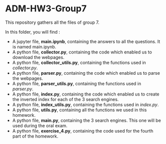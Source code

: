 # ADM-HW3-Group7

This repository gathers all the files of group 7.

In this folder, you will find :

- A jupyter file, **main.ipynb**, containing the answers to all the questions. It is named main.ipynb.
- A python file, **collector.py**, containing the code which enabled us to download the webpages.
- A python file, **collector_utils.py**, containing the functions used in *collector.py*.
- A python file, **parser.py**, containing the code which enabled us to parse the webpages.
- A python file, **parser_utils.py**, containing the functions used in *parser.py*.
- A python file, **index.py**, containing the code which enabled us to create the inverted index for each of the 3 search engines.
- A python file, **index_utils.py**, containing the functions used in *index.py*.
- A python file, **utils.py**, containing all the functions we used in this homework.
- A python file, **main.py**, containing the 3 search engines. This one will be used during the oral exam.
- A python file, **exercise_4.py**, containing the code used for the fourth part of the homework.
